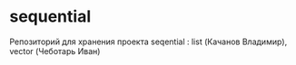 # sequential
Репозиторий для хранения проекта seqential : list (Качанов Владимир), vector (Чеботарь Иван)
